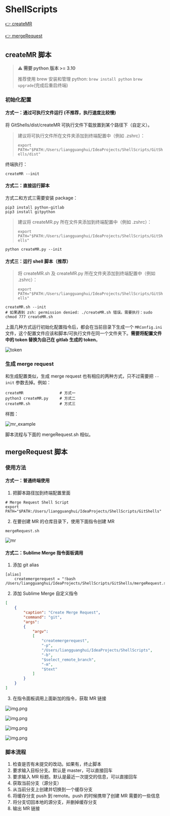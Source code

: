 # ShellScripts

[👉 createMR](https://gitlab.com/Lguanghui/ShellScripts/-/blob/master/README.md#createmr-%E8%84%9A%E6%9C%AC)

[👉 mergeRequest](https://gitlab.com/Lguanghui/ShellScripts#mergerequest-%E8%84%9A%E6%9C%AC)

## createMR 脚本

> **⚠️ 需要 python 版本 >= 3.10**
> 
> 推荐使用 brew 安装和管理 python: `brew install python` `brew upgrade`(完成后重启终端)

### 初始化配置

#### 方式一：通过可执行文件运行 (不推荐，执行速度比较慢)

将 GitShells/dist/createMR 可执行文件下载放置到某个路径下（自定义）。

> 建议将可执行文件所在文件夹添加到终端配置中（例如 .zshrc）：
> 
> `export PATH="$PATH:/Users/liangguanghui/IdeaProjects/ShellScripts/GitShells/dist"`

终端执行：

```shell
createMR --init
```

#### 方式二：直接运行脚本

方式二和方式三需要安装 package：

```shell
pip3 install python-gitlab
pip3 install gitpython
```

> 建议将 createMR.py 所在文件夹添加到终端配置中（例如 .zshrc）：
> 
> `export PATH="$PATH:/Users/liangguanghui/IdeaProjects/ShellScripts/GitShells"`

```shell
python createMR.py --init
```

#### 方式三：运行 shell 脚本（推荐）

> 将 createMR.sh 及 createMR.py 所在文件夹添加到终端配置中（例如 .zshrc）：
> 
> `export PATH="$PATH:/Users/liangguanghui/IdeaProjects/ShellScripts/GitShells"`

```shell
createMR.sh --init
# 如果遇到 zsh: permission denied: ./createMR.sh 错误。需要执行：sudo chmod 777 createMR.sh
```

上面几种方式运行初始化配置指令后，都会在当前目录下生成一个 `MRConfig.ini` 文件，这个配置文件应该和脚本/可执行文件在同一个文件夹下。**需要将配置文件中的 token 替换为自己在 gitlab 生成的 token**。

![token](images/gitlab_token.png)

### 生成 merge request

和生成配置类似，生成 merge request 也有相应的两种方式，只不过需要把 `--init` 参数去掉。例如：

```shell
createMR                # 方式一
python3 createMR.py     # 方式二
createMR.sh             # 方式三
```

样图：

![mr_example](images/create_mr_screen_shot.png)

脚本流程与下面的 mergeRequest.sh 相似。

## mergeRequest 脚本

### 使用方法

#### 方式一：普通终端使用

1. 把脚本路径加到终端配置里面

```shell
# Merge Request Shell Script
export PATH="$PATH:/Users/liangguanghui/IdeaProjects/ShellScripts/GitShells"
```

2. 在要创建 MR 的仓库目录下，使用下面指令创建 MR

```shell
mergeRequest.sh
```
![mr](images/img.png)

#### 方式二：Sublime Merge 指令面板调用

1. 添加 git alias

```shell
[alias]
	createmergerequest = "!bash /Users/liangguanghui/IdeaProjects/ShellScripts/GitShells/mergeRequest.sh"
```

2. 添加 Sublime Merge 自定义指令

```json
[
    {
        "caption": "Create Merge Request",
        "command": "git",
        "args":
        {
            "argv":
            [
                "createmergerequest",
                "-p",
                "/Users/liangguanghui/IdeaProjects/ShellScripts",
                "-b",
                "$select_remote_branch",
                "-m",
                "$text"
            ]
        }
    }
]
```

3. 在指令面板调用上面新加的指令，获取 MR 链接

![img.png](images/sublime_merge_createMR.png)

![img.png](images/sublime_merge_createMR2.png)

![img.png](images/sublime_merge_createMR3.png)

![img.png](images/sublime_merge_mr.png)

### 脚本流程

1. 检查是否有未提交的改动。如果有，终止脚本
2. 要求输入目标分支。默认是 master，可以直接回车
3. 要求输入 MR 标题。默认是最近一次提交的信息，可以直接回车
4. 获取当前分支（源分支）
5. 从当前分支上创建并切换到一个缓存分支
6. 将缓存分支 push 到 remote。push 的时候携带了创建 MR 需要的一些信息
7. 将分支切回本地的源分支，并删掉缓存分支
8. 输出 MR 链接
